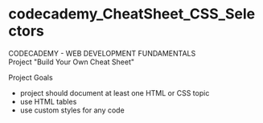 # codecademy_CheatSheet_CSS_Selectors

CODECADEMY - WEB DEVELOPMENT FUNDAMENTALS  
Project "Build Your Own Cheat Sheet"

Project Goals  
- project should document at least one HTML or CSS topic  
- use HTML tables  
- use custom styles for any code 
